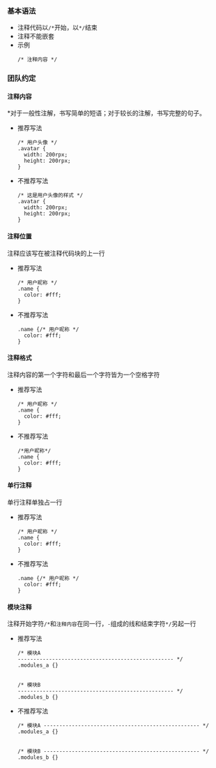 ### 基本语法
- 注释代码以`/*`开始，以`*/`结束
- 注释不能嵌套
- 示例
    ```
    /* 注释内容 */
    ```
### 团队约定

#### 注释内容
*对于一般性注解，书写简单的短语；对于较长的注解，书写完整的句子。
- 推荐写法
    ```
    /* 用户头像 */
    .avatar {
      width: 200rpx;
      height: 200rpx;
    }
    ```
- 不推荐写法
    ```
    /* 这是用户头像的样式 */
    .avatar {
      width: 200rpx;
      height: 200rpx;
    }
    ```
#### 注释位置
注释应该写在被注释代码块的上一行
- 推荐写法
    ```
    /* 用户昵称 */
    .name {
      color: #fff;
    }
    ```
- 不推荐写法
    ```
    .name {/* 用户昵称 */
      color: #fff;
    }
    ```
#### 注释格式
注释内容的第一个字符和最后一个字符皆为一个空格字符
- 推荐写法
    ```
    /* 用户昵称 */
    .name {
      color: #fff;
    }
    ```
- 不推荐写法
    ```
    /*用户昵称*/
    .name {
      color: #fff;
    }
    ```
#### 单行注释
单行注释单独占一行
- 推荐写法
    ```
    /* 用户昵称 */
    .name {
      color: #fff;
    }
    ```
- 不推荐写法
    ```
    .name {/* 用户昵称 */
      color: #fff;
    }
    ```
#### 模块注释
注释开始字符`/*`和`注释内容`在同一行，`-`组成的线和结束字符`*/`另起一行
- 推荐写法
    ```
    /* 模块A
    -------------------------------------------------- */
    .modules_a {}
    
    
    /* 模块B
    -------------------------------------------------- */
    .modules_b {}
    ```
- 不推荐写法
    ```
    /* 模块A -------------------------------------------------- */
    .modules_a {}
    
    
    /* 模块B -------------------------------------------------- */
    .modules_b {}
    ```
